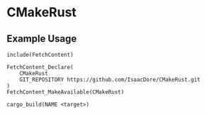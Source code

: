 # CMakeRust
## Example Usage
```
include(FetchContent)

FetchContent_Declare(
    CMakeRust
    GIT_REPOSITORY https://github.com/IsaacDore/CMakeRust.git
)
FetchContent_MakeAvailable(CMakeRust)

cargo_build(NAME <target>)
```